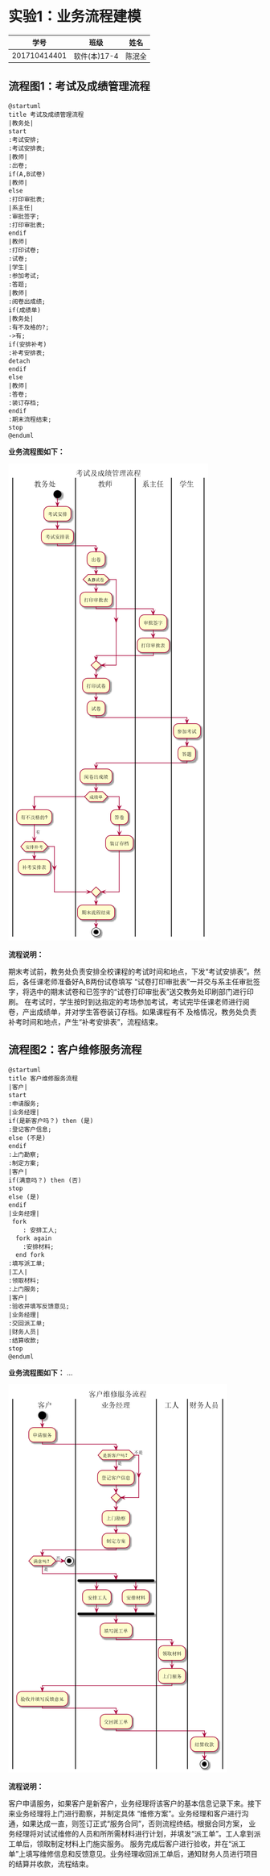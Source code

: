 # 实验1：业务流程建模
|学号|班级|姓名|
|:-------:|:-------------: | :----------:|
|201710414401|软件(本)17-4|陈泯全|
## 流程图1：考试及成绩管理流程
``` flow1
@startuml
title 考试及成绩管理流程
|教务处|
start
:考试安排;
:考试安排表;
|教师|
:出卷;
if(A,B试卷)
|教师|
else
:打印审批表;
|系主任|
:审批签字;
:打印审批表;
endif
|教师|
:打印试卷;
:试卷;
|学生|
:参加考试;
:答题;
|教师|
:阅卷出成绩;
if(成绩单)
|教务处|
:有不及格的?;
->有;
if(安排补考)
:补考安排表;
detach
endif
else
|教师|
:答卷;
:装订存档;
endif
:期末流程结束;
stop
@enduml
```
**业务流程图如下：**

![flow1](flow1.png)

**流程说明：**

期末考试前，教务处负责安排全校课程的考试时间和地点，下发“考试安排表”。然后，各任课老师准备好A,B两份试卷填写
“试卷打印审批表”一并交与系主任审批签字，将选中的期末试卷和已签字的“试卷打印审批表”送交教务处印刷部门进行印刷。
在考试时，学生按时到达指定的考场参加考试，考试完毕任课老师进行阅卷，产出成绩单，并对学生答卷装订存档。如果课程有不
及格情况，教务处负责补考时间和地点，产生“补考安排表”，流程结束。

## 流程图2：客户维修服务流程
``` flow2
@startuml
title 客户维修服务流程
|客户|
start
:申请服务;
|业务经理|
if(是新客户吗？) then (是)
:登记客户信息;
else (不是)
endif
:上门勘察;
:制定方案;
|客户|
if(满意吗？) then (否)
stop
else (是)
endif
|业务经理|
 fork
	: 安排工人;
  fork again
	:安排材料;
  end fork
:填写派工单;
|工人|
:领取材料;
:上门服务;
|客户|
:验收并填写反馈意见;
|业务经理|
:交回派工单;
|财务人员|
:结算收款;
stop
@enduml
```
**业务流程图如下：**
...

![flow2](flow2.png)

**流程说明：**

客户申请服务，如果客户是新客户，业务经理将该客户的基本信息记录下来。接下来业务经理将上门进行勘察，并制定具体
“维修方案”。业务经理和客户进行沟通，如果达成一直，则签订正式“服务合同”，否则流程终结。根据合同方案，
业务经理将对试试维修的人员和所所需材料进行计划，并填发“派工单”。工人拿到派工单后，领取制定材料上门施实服务。
服务完成后客户进行验收，并在“派工单”上填写维修信息和反馈意见。业务经理收回派工单后，通知财务人员进行项目
的结算并收款，流程结束。